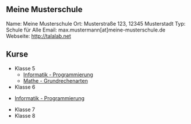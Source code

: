 Meine Musterschule
---

Name: Meine Musterschule
Ort: Musterstraße 123, 12345 Musterstadt
Typ: Schule für Alle
Email: max.mustermann[at]meine-musterschule.de
Webseite: http://talalab.net

Kurse
---

+ Klasse 5
  * [Informatik - Programmierung](https://github.com/axel-klinger/informatik-ag)
  * [Mathe - Grundrechenarten](https://github.com/axel-klinger/tala-tutorial/tree/master/beispiele/schule/klasse-7/mathe)
+ Klasse 6
* [Informatik - Programmierung](https://github.com/axel-klinger/informatik-ag)
+ Klasse 7
+ Klasse 8
